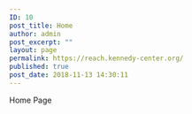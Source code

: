 ```yaml
---
ID: 10
post_title: Home
author: admin
post_excerpt: ""
layout: page
permalink: https://reach.kennedy-center.org/
published: true
post_date: 2018-11-13 14:30:11
---
```

<!-- wp:paragraph -->
<p>Home Page</p>
<!-- /wp:paragraph -->